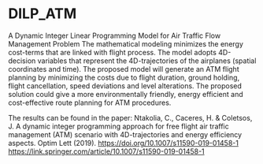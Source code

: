 # DILP_ATM
A Dynamic Integer Linear Programming Model for Air Traffic Flow Management Problem
The mathematical modeling minimizes the energy cost-terms that are linked with flight process. 
The model adopts 4D-decision variables that represent the 4D-trajectories of the airplanes (spatial coordinates and time). 
The proposed model will generate an ATM flight planning by minimizing the costs due to flight duration, ground holding, flight cancellation, speed deviations and level alterations. 
The proposed solution could give a more environmentally friendly, energy efficient and cost-effective route planning for ATM procedures. 

The results can be found in the paper: Ntakolia, C., Caceres, H. & Coletsos, J. A dynamic integer programming approach for free flight air traffic management (ATM) scenario with 4D-trajectories and energy efficiency aspects. Optim Lett (2019). https://doi.org/10.1007/s11590-019-01458-1
https://link.springer.com/article/10.1007/s11590-019-01458-1

